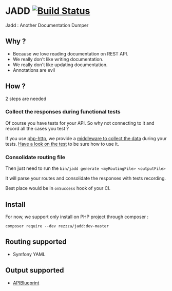 # JADD [![Build Status](https://travis-ci.org/rezzza/jadd.svg?branch=master)](https://travis-ci.org/rezzza/jadd)
Jadd : Another Documentation Dumper

## Why ?

- Because we love reading documentation on REST API.
- We really don't like writing documentation.
- We really don't like updating documentation.
- Annotations are evil

## How ?

2 steps are needed

### Collect the responses during functional tests

Of course you have tests for your API. So why not connecting to it and record all the cases you test ?

If you use [php-http](http://php-http.org), we provide a [middleware to collect the data](https://github.com/rezzza/jadd/blob/master/src/Infra/Http/CollectEndpointPlugin.php) during your tests. [Have a look on the test](https://github.com/rezzza/jadd/blob/master/features/collect_endpoint.feature#L41) to be sure how to use it.

### Consolidate routing file

Then just need to run the `bin/jadd generate <myRoutingFile> <outputFile>`

It will parse your routes and consolidate the responses with tests recording.

Best place would be in `onSuccess` hook of your CI.

## Install

For now, we support only install on PHP project through composer :
```
composer require --dev rezzza/jadd:dev-master
```

## Routing supported

- Symfony YAML

## Output supported

- [APIBlueprint](https://apiblueprint.org/)
